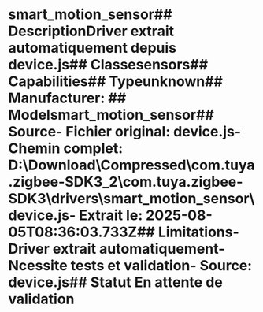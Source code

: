 # smart_motion_sensor##  DescriptionDriver extrait automatiquement depuis device.js##  Classesensors##  Capabilities##  Typeunknown##  Manufacturer: ##  Modelsmart_motion_sensor##  Source- **Fichier original**: device.js- **Chemin complet**: D:\Download\Compressed\com.tuya.zigbee-SDK3_2\com.tuya.zigbee-SDK3\drivers\smart_motion_sensor\device.js- **Extrait le**: 2025-08-05T08:36:03.733Z##  Limitations- Driver extrait automatiquement- Ncessite tests et validation- Source: device.js##  Statut En attente de validation